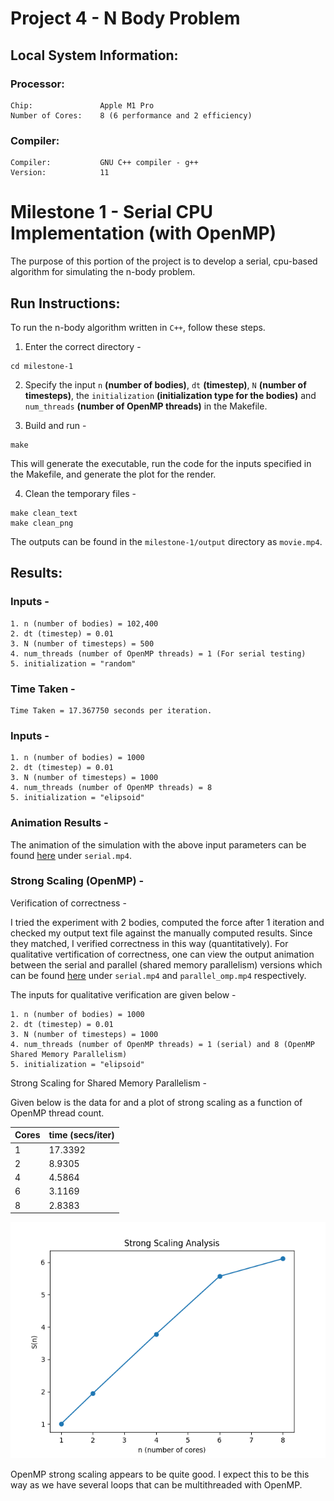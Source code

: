 # Project 4 - N Body Problem

## Local System Information:
### Processor:

```
Chip:               Apple M1 Pro
Number of Cores:	8 (6 performance and 2 efficiency)
```

### Compiler:

```
Compiler:           GNU C++ compiler - g++
Version:            11
```

# Milestone 1 - Serial CPU Implementation (with OpenMP)

The purpose of this portion of the project is to develop a serial, cpu-based algorithm for simulating the n-body problem. 

## Run Instructions:
To run the n-body algorithm written in `C++`, follow these steps.

1. Enter the correct directory - 
```
cd milestone-1
```

2. Specify the input `n` **(number of bodies)**, `dt` **(timestep)**, `N` **(number of timesteps)**, the `initialization` **(initialization type for the bodies)** and `num_threads` **(number of OpenMP threads)** in the Makefile.

3. Build and run - 
```
make
```

This will generate the executable, run the code for the inputs specified in the Makefile, and generate the plot for the render.

4. Clean the temporary files - 
```
make clean_text
make clean_png
```

The outputs can be found in the `milestone-1/output` directory as `movie.mp4`.

## Results:

### Inputs - 
```
1. n (number of bodies) = 102,400
2. dt (timestep) = 0.01
3. N (number of timesteps) = 500
4. num_threads (number of OpenMP threads) = 1 (For serial testing)
5. initialization = "random"
```

### Time Taken - 

```
Time Taken = 17.367750 seconds per iteration.
```

### Inputs - 
```
1. n (number of bodies) = 1000
2. dt (timestep) = 0.01
3. N (number of timesteps) = 1000
4. num_threads (number of OpenMP threads) = 8
5. initialization = "elipsoid"
```

### Animation Results - 

The animation of the simulation with the above input parameters can be found [here](https://drive.google.com/drive/folders/1OTozCm7gYgTSGpDCiIvXJGXIhaZS_DjR) under `serial.mp4`.

### Strong Scaling (OpenMP) - 

Verification of correctness - 

I tried the experiment with 2 bodies, computed the force after 1 iteration and checked my output text file against the manually computed results. Since they matched, I verified correctness in this way (quantitatively). For qualitative vertification of correctness, one can view the output animation between the serial and parallel (shared memory parallelism) versions which can be found [here](https://drive.google.com/drive/folders/1OTozCm7gYgTSGpDCiIvXJGXIhaZS_DjR) under `serial.mp4` and `parallel_omp.mp4` respectively.

The inputs for qualitative verification are given below - 
```
1. n (number of bodies) = 1000
2. dt (timestep) = 0.01
3. N (number of timesteps) = 1000
4. num_threads (number of OpenMP threads) = 1 (serial) and 8 (OpenMP Shared Memory Parallelism)
5. initialization = "elipsoid"
```


Strong Scaling for Shared Memory Parallelism - 

Given below is the data for and a plot of strong scaling as a function of OpenMP thread count.

| Cores       | time (secs/iter)    |
| ----------- | ----------- |
| 1           | 17.3392     |
| 2           | 8.9305     |
| 4           | 4.5864     |
| 6           | 3.1169     |
| 8           | 2.8383     |

![strong_scaling_1](./strong_scaling_1.png)

OpenMP strong scaling appears to be quite good. I expect this to be this way as we have several loops that can be multithreaded with OpenMP.

